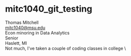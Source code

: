 # mitc1040_git_testing
Thomas Mitchell \
mitc1040@msu.edu \
Econ minoring in Data Analytics \
Senior \
Haslett, MI \
Not much, I've taken a couple of coding classes in college \
